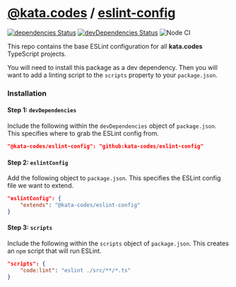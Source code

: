 # [@kata.codes](https://github.com/kata-codes) / [eslint-config](https://github.com/kata-codes/eslint-config)

[![dependencies Status](https://david-dm.org/kata-codes/eslint-config/status.svg)](https://david-dm.org/kata-codes/eslint-config) [![devDependencies Status](https://david-dm.org/kata-codes/eslint-config/dev-status.svg)](https://david-dm.org/kata-codes/eslint-config?type=dev) ![Node CI](https://github.com/kata-codes/eslint-config/workflows/Node%20CI/badge.svg)

This repo contains the base ESLint configuration for all **kata.codes** TypeScript projects.

You will need to install this package as a dev dependency.  Then you will want to add a linting script to the `scripts` property to your `package.json`.

### Installation

#### Step 1: `devDependencies`

Include the following within the `devDependencies` object of `package.json`.  This specifies where to grab the ESLint config from.

```json
"@kata-codes/eslint-config": "github:kata-codes/eslint-config"
```

#### Step 2: `eslintConfig`

Add the following object to `package.json`.  This specifies the ESLint config file we want to extend.

```json
"eslintConfig": {
	"extends": "@kata-codes/eslint-config"
}
```

#### Step 3: `scripts`

Include the following within the `scripts` object of `package.json`.  This creates an `npm` script that will run ESLint.

```json
"scripts": {
	"code:lint": "eslint ./src/**/*.ts"
}
```
